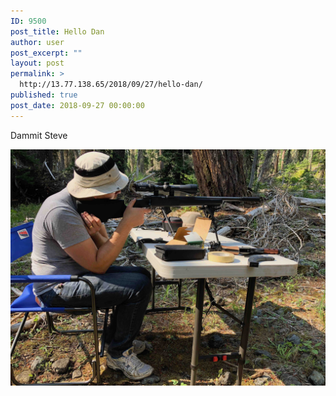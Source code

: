 ```yaml
---
ID: 9500
post_title: Hello Dan
author: user
post_excerpt: ""
layout: post
permalink: >
  http://13.77.138.65/2018/09/27/hello-dan/
published: true
post_date: 2018-09-27 00:00:00
---
```

Dammit Steve


![Wait that's not Dan](https://github.com/sdzentner/blog_test/raw/master/pics/steve_shooting.jpg)
